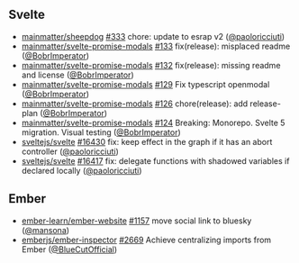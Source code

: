 ## Svelte

- [mainmatter/sheepdog] [#333](https://github.com/mainmatter/sheepdog/pull/333) chore: update to esrap v2 ([@paoloricciuti])
- [mainmatter/svelte-promise-modals] [#133](https://github.com/mainmatter/svelte-promise-modals/pull/133) fix(release): misplaced readme ([@BobrImperator])
- [mainmatter/svelte-promise-modals] [#132](https://github.com/mainmatter/svelte-promise-modals/pull/132) fix(release): missing readme and license ([@BobrImperator])
- [mainmatter/svelte-promise-modals] [#129](https://github.com/mainmatter/svelte-promise-modals/pull/129) Fix typescript openmodal ([@BobrImperator])
- [mainmatter/svelte-promise-modals] [#126](https://github.com/mainmatter/svelte-promise-modals/pull/126) chore(release): add release-plan ([@BobrImperator])
- [mainmatter/svelte-promise-modals] [#124](https://github.com/mainmatter/svelte-promise-modals/pull/124) Breaking: Monorepo. Svelte 5 migration. Visual testing ([@BobrImperator])
- [sveltejs/svelte] [#16430](https://github.com/sveltejs/svelte/pull/16430) fix: keep effect in the graph if it has an abort controller ([@paoloricciuti])
- [sveltejs/svelte] [#16417](https://github.com/sveltejs/svelte/pull/16417) fix: delegate functions with shadowed variables if declared locally ([@paoloricciuti])

## Ember

- [ember-learn/ember-website] [#1157](https://github.com/ember-learn/ember-website/pull/1157) move social link to bluesky ([@mansona])
- [emberjs/ember-inspector] [#2669](https://github.com/emberjs/ember-inspector/pull/2669) Achieve centralizing imports from Ember ([@BlueCutOfficial])

[@BlueCutOfficial]: https://github.com/BlueCutOfficial
[@BobrImperator]: https://github.com/BobrImperator
[@mansona]: https://github.com/mansona
[@paoloricciuti]: https://github.com/paoloricciuti
[ember-learn/ember-website]: https://github.com/ember-learn/ember-website
[emberjs/ember-inspector]: https://github.com/emberjs/ember-inspector
[mainmatter/sheepdog]: https://github.com/mainmatter/sheepdog
[mainmatter/svelte-promise-modals]: https://github.com/mainmatter/svelte-promise-modals
[sveltejs/svelte]: https://github.com/sveltejs/svelte
